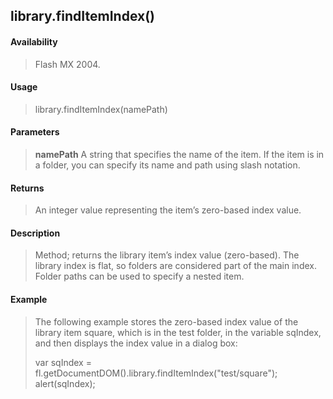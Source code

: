 ## library.findItemIndex()

#### Availability

> Flash MX 2004.

#### Usage

> library.findItemIndex(namePath)

#### Parameters

> **namePath** A string that specifies the name of the item. If the item is in a folder, you can specify its name and path using slash notation.

#### Returns

> An integer value representing the item’s zero-based index value.

#### Description

> Method; returns the library item’s index value (zero-based). The library index is flat, so folders are considered part of the main index. Folder paths can be used to specify a nested item.

#### Example

> The following example stores the zero-based index value of the library item square, which is in the test folder, in the variable sqIndex, and then displays the index value in a dialog box:
>
> var sqIndex = fl.getDocumentDOM().library.findItemIndex("test/square"); alert(sqIndex);
